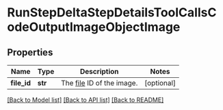 # RunStepDeltaStepDetailsToolCallsCodeOutputImageObjectImage

## Properties
Name | Type | Description | Notes
------------ | ------------- | ------------- | -------------
**file_id** | **str** | The [file](/docs/api-reference/files) ID of the image. | [optional] 

[[Back to Model list]](../README.md#documentation-for-models) [[Back to API list]](../README.md#documentation-for-api-endpoints) [[Back to README]](../README.md)

